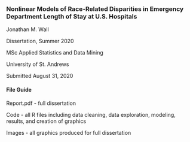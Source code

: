 ### Nonlinear Models of Race-Related Disparities in Emergency Department Length of Stay at U.S. Hospitals

Jonathan M. Wall

Dissertation, Summer 2020

MSc Applied Statistics and Data Mining

University of St. Andrews

Submitted August 31, 2020

#### File Guide

Report.pdf - full dissertation

Code - all R files including data cleaning, data exploration, modeling, results, and creation of graphics

Images - all graphics produced for full dissertation
